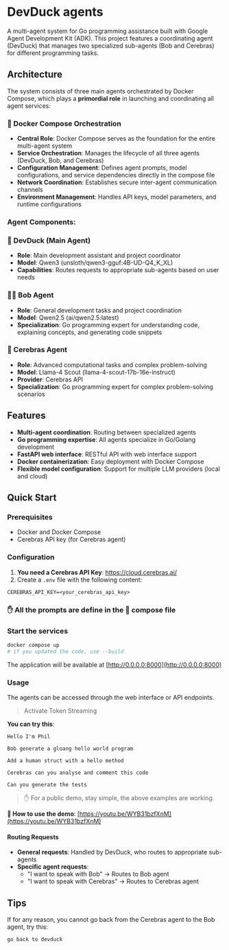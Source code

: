 # DevDuck agents

A multi-agent system for Go programming assistance built with Google Agent Development Kit (ADK). This project features a coordinating agent (DevDuck) that manages two specialized sub-agents (Bob and Cerebras) for different programming tasks.


## Architecture

The system consists of three main agents orchestrated by Docker Compose, which plays a **primordial role** in launching and coordinating all agent services:

### 🐙 Docker Compose Orchestration
- **Central Role**: Docker Compose serves as the foundation for the entire multi-agent system
- **Service Orchestration**: Manages the lifecycle of all three agents (DevDuck, Bob, and Cerebras)
- **Configuration Management**: Defines agent prompts, model configurations, and service dependencies directly in the compose file
- **Network Coordination**: Establishes secure inter-agent communication channels
- **Environment Management**: Handles API keys, model parameters, and runtime configurations

### Agent Components:

### 🦆 DevDuck (Main Agent)
- **Role**: Main development assistant and project coordinator
- **Model**: Qwen3 (unsloth/qwen3-gguf:4B-UD-Q4_K_XL)
- **Capabilities**: Routes requests to appropriate sub-agents based on user needs

### 👨‍💻 Bob Agent
- **Role**: General development tasks and project coordination
- **Model**: Qwen2.5 (ai/qwen2.5:latest)
- **Specialization**: Go programming expert for understanding code, explaining concepts, and generating code snippets

### 🧠 Cerebras Agent
- **Role**: Advanced computational tasks and complex problem-solving
- **Model**: Llama-4 Scout (llama-4-scout-17b-16e-instruct)
- **Provider**: Cerebras API
- **Specialization**: Go programming expert for complex problem-solving scenarios

## Features

- **Multi-agent coordination**: Routing between specialized agents
- **Go programming expertise**: All agents specialize in Go/Golang development
- **FastAPI web interface**: RESTful API with web interface support
- **Docker containerization**: Easy deployment with Docker Compose
- **Flexible model configuration**: Support for multiple LLM providers (local and cloud)

## Quick Start

### Prerequisites

- Docker and Docker Compose
- Cerebras API key (for Cerebras agent)

### Configuration

1. **You need a Cerebras API Key**: https://cloud.cerebras.ai/
2. Create a `.env` file with the following content:

```env
CEREBRAS_API_KEY=<your_cerebras_api_key>
```

### ✋ All the prompts are define in the 🐙 compose file

### Start the services

```bash
docker compose up
# if you updated the code, use --build
```

The application will be available at [http://0.0.0.0:8000](http://0.0.0.0:8000)


### Usage

The agents can be accessed through the web interface or API endpoints.

> Activate Token Streaming

**You can try this**:
```text
Hello I'm Phil

Bob generate a gloang hello world program

Add a human struct with a hello method

Cerebras can you analyse and comment this code

Can you generate the tests
```
> ✋ For a public demo, stay simple, the above examples are working.

**🎥 How to use the demo**: [https://youtu.be/WYB31bzfXnM](https://youtu.be/WYB31bzfXnM)

#### Routing Requests

- **General requests**: Handled by DevDuck, who routes to appropriate sub-agents
- **Specific agent requests**: 
  - "I want to speak with Bob" → Routes to Bob agent
  - "I want to speak with Cerebras" → Routes to Cerebras agent

## Tips

If for any reason, you cannot go back from the Cerebras agent to the Bob agent, try this:
```text
go back to devduck
```
